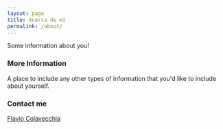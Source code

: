 ```yaml
---
layout: page
title: Acerca de mí
permalink: /about/
---
```


Some information about you!

### More Information

A place to include any other types of information that you'd like to include about yourself. 

### Contact me

[Flavio Colavecchia](mailto:fcolavecchia@gmail.com)